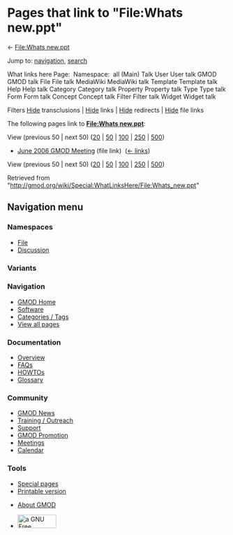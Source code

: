 <div id="mw-page-base" class="noprint">

</div>

<div id="mw-head-base" class="noprint">

</div>

<div id="content" class="mw-body" role="main">

<span id="top"></span>

<div id="mw-js-message" style="display:none;">

</div>



# <span dir="auto">Pages that link to "File:Whats new.ppt"</span>

<div id="bodyContent">

<div id="contentSub">

← [File:Whats new.ppt](/wiki/File:Whats_new.ppt "File:Whats new.ppt")

</div>

<div id="jump-to-nav" class="mw-jump">

Jump to: [navigation](#mw-navigation), [search](#p-search)

</div>

<div id="mw-content-text">

What links here Page:  Namespace:  all (Main) Talk User User talk GMOD
GMOD talk File File talk MediaWiki MediaWiki talk Template Template talk
Help Help talk Category Category talk Property Property talk Type Type
talk Form Form talk Concept Concept talk Filter Filter talk Widget
Widget talk

Filters
[Hide](/mediawiki/index.php?title=Special:WhatLinksHere/File:Whats_new.ppt&hidetrans=1 "Special:WhatLinksHere/File:Whats new.ppt")
transclusions \|
[Hide](/mediawiki/index.php?title=Special:WhatLinksHere/File:Whats_new.ppt&hidelinks=1 "Special:WhatLinksHere/File:Whats new.ppt")
links \|
[Hide](/mediawiki/index.php?title=Special:WhatLinksHere/File:Whats_new.ppt&hideredirs=1 "Special:WhatLinksHere/File:Whats new.ppt")
redirects \|
[Hide](/mediawiki/index.php?title=Special:WhatLinksHere/File:Whats_new.ppt&hideimages=1 "Special:WhatLinksHere/File:Whats new.ppt")
file links

The following pages link to **[File:Whats
new.ppt](/wiki/File:Whats_new.ppt "File:Whats new.ppt")**:

View (previous 50 \| next 50)
([20](/mediawiki/index.php?title=Special:WhatLinksHere/File:Whats_new.ppt&limit=20 "Special:WhatLinksHere/File:Whats new.ppt")
\|
[50](/mediawiki/index.php?title=Special:WhatLinksHere/File:Whats_new.ppt&limit=50 "Special:WhatLinksHere/File:Whats new.ppt")
\|
[100](/mediawiki/index.php?title=Special:WhatLinksHere/File:Whats_new.ppt&limit=100 "Special:WhatLinksHere/File:Whats new.ppt")
\|
[250](/mediawiki/index.php?title=Special:WhatLinksHere/File:Whats_new.ppt&limit=250 "Special:WhatLinksHere/File:Whats new.ppt")
\|
[500](/mediawiki/index.php?title=Special:WhatLinksHere/File:Whats_new.ppt&limit=500 "Special:WhatLinksHere/File:Whats new.ppt"))

- [June 2006 GMOD
  Meeting](/wiki/June_2006_GMOD_Meeting "June 2006 GMOD Meeting") (file
  link) ‎ <span class="mw-whatlinkshere-tools">([←
  links](/mediawiki/index.php?title=Special:WhatLinksHere&target=June+2006+GMOD+Meeting "Special:WhatLinksHere"))</span>

View (previous 50 \| next 50)
([20](/mediawiki/index.php?title=Special:WhatLinksHere/File:Whats_new.ppt&limit=20 "Special:WhatLinksHere/File:Whats new.ppt")
\|
[50](/mediawiki/index.php?title=Special:WhatLinksHere/File:Whats_new.ppt&limit=50 "Special:WhatLinksHere/File:Whats new.ppt")
\|
[100](/mediawiki/index.php?title=Special:WhatLinksHere/File:Whats_new.ppt&limit=100 "Special:WhatLinksHere/File:Whats new.ppt")
\|
[250](/mediawiki/index.php?title=Special:WhatLinksHere/File:Whats_new.ppt&limit=250 "Special:WhatLinksHere/File:Whats new.ppt")
\|
[500](/mediawiki/index.php?title=Special:WhatLinksHere/File:Whats_new.ppt&limit=500 "Special:WhatLinksHere/File:Whats new.ppt"))

</div>

<div class="printfooter">

Retrieved from
"<http://gmod.org/wiki/Special:WhatLinksHere/File:Whats_new.ppt>"

</div>

<div id="catlinks" class="catlinks catlinks-allhidden">

</div>

<div class="visualClear">

</div>

</div>

</div>

<div id="mw-navigation">

## Navigation menu

<div id="mw-head">



<div id="left-navigation">

<div id="p-namespaces" class="vectorTabs" role="navigation"
aria-labelledby="p-namespaces-label">

### Namespaces

- <span id="ca-nstab-image"><a href="/wiki/File:Whats_new.ppt" accesskey="c"
  title="View the file page [c]">File</a></span>
- <span id="ca-talk"><a
  href="/mediawiki/index.php?title=File_talk:Whats_new.ppt&amp;action=edit&amp;redlink=1"
  accesskey="t"
  title="Discussion about the content page [t]">Discussion</a></span>

</div>

<div id="p-variants" class="vectorMenu emptyPortlet" role="navigation"
aria-labelledby="p-variants-label">

### 

### Variants[](#)

<div class="menu">

</div>

</div>

</div>

<div id="right-navigation">





</div>



</div>

</div>

</div>

<div id="mw-panel">

<div id="p-logo" role="banner">

<a href="/wiki/Main_Page"
style="background-image: url(http://gmod.org/images/GMOD-cogs.png);"
title="Visit the main page"></a>

</div>

<div id="p-Navigation" class="portal" role="navigation"
aria-labelledby="p-Navigation-label">

### Navigation

<div class="body">

- <span id="n-GMOD-Home">[GMOD Home](/wiki/Main_Page)</span>
- <span id="n-Software">[Software](/wiki/GMOD_Components)</span>
- <span id="n-Categories-.2F-Tags">[Categories /
  Tags](/wiki/Categories)</span>
- <span id="n-View-all-pages">[View all
  pages](/wiki/Special:AllPages)</span>

</div>

</div>

<div id="p-Documentation" class="portal" role="navigation"
aria-labelledby="p-Documentation-label">

### Documentation

<div class="body">

- <span id="n-Overview">[Overview](/wiki/Overview)</span>
- <span id="n-FAQs">[FAQs](/wiki/Category:FAQ)</span>
- <span id="n-HOWTOs">[HOWTOs](/wiki/Category:HOWTO)</span>
- <span id="n-Glossary">[Glossary](/wiki/Glossary)</span>

</div>

</div>

<div id="p-Community" class="portal" role="navigation"
aria-labelledby="p-Community-label">

### Community

<div class="body">

- <span id="n-GMOD-News">[GMOD News](/wiki/GMOD_News)</span>
- <span id="n-Training-.2F-Outreach">[Training /
  Outreach](/wiki/Training_and_Outreach)</span>
- <span id="n-Support">[Support](/wiki/Support)</span>
- <span id="n-GMOD-Promotion">[GMOD
  Promotion](/wiki/GMOD_Promotion)</span>
- <span id="n-Meetings">[Meetings](/wiki/Meetings)</span>
- <span id="n-Calendar">[Calendar](/wiki/Calendar)</span>

</div>

</div>

<div id="p-tb" class="portal" role="navigation"
aria-labelledby="p-tb-label">

### Tools

<div class="body">

- <span id="t-specialpages"><a href="/wiki/Special:SpecialPages" accesskey="q"
  title="A list of all special pages [q]">Special pages</a></span>
- <span id="t-print"><a
  href="/mediawiki/index.php?title=Special:WhatLinksHere/File:Whats_new.ppt&amp;printable=yes"
  rel="alternate" accesskey="p"
  title="Printable version of this page [p]">Printable version</a></span>

</div>

</div>

</div>

</div>

<div id="footer" role="contentinfo">

- <span id="footer-places-about">[About
  GMOD](/wiki/GMOD:About "GMOD:About")</span>

<!-- -->

- <span id="footer-copyrightico">[<img src="http://www.gnu.org/graphics/gfdl-logo-small.png" width="88"
  height="31" alt="a GNU Free Documentation License" />](http://www.gnu.org/licenses/fdl-1.3.html)</span>




</div>
